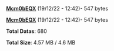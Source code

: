 [**Mcm0bEQX**](/data/Mcm0bEQX.txt) (19/12/22 - 12:42)- 547 bytes

[**Mcm0bEQX**](/data/Mcm0bEQX.txt) (19/12/22 - 12:42)- 547 bytes

**Total Datas**: 680

**Total Size**: 4.57 MB / 4.6 MB